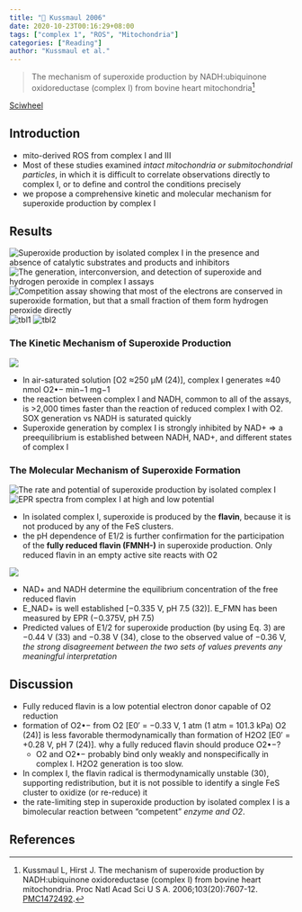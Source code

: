 ```yaml
---
title: "📒 Kussmaul 2006"
date: 2020-10-23T00:16:29+08:00
tags: ["complex 1", "ROS", "Mitochondria"]
categories: ["Reading"]
author: "Kussmaul et al."
---
```


> The mechanism of superoxide production by NADH:ubiquinone oxidoreductase (complex I) from bovine heart mitochondria[^Kussmaul2006]

[Sciwheel](https://sciwheel.com/work/#/items/6174702)

<!--more-->

## Introduction
* mito-derived ROS from complex I and III
* Most of these studies examined *intact mitochondria or submitochondrial particles*, in which it is difficult to correlate observations directly to complex I, or to define and control the conditions precisely
* we propose a comprehensive kinetic and molecular mechanism for superoxide production by complex I
## Results
![Superoxide production by isolated complex I in the presence and absence of catalytic substrates and products and inhibitors](https://www.pnas.org/content/pnas/103/20/7607/F1.large.jpg?width=800&height=600&carousel=1)
![The generation, interconversion, and detection of superoxide and hydrogen peroxide in complex I assays](https://www.pnas.org/content/pnas/103/20/7607/F2.large.jpg?width=800&height=600&carousel=1)
![Competition assay showing that most of the electrons are conserved in superoxide formation, but that a small fraction of them form hydrogen peroxide directly](https://www.pnas.org/content/pnas/103/20/7607/F3.large.jpg?width=800&height=600&carousel=1)
![tbl1](https://user-images.githubusercontent.com/40054455/86700289-939b6d00-c043-11ea-870e-21b60e185844.png)
![tbl2](https://user-images.githubusercontent.com/40054455/86700298-94cc9a00-c043-11ea-923c-dbc603179537.png)

### The Kinetic Mechanism of Superoxide Production
![](https://www.pnas.org/content/pnas/103/20/7607/F4.large.jpg?width=800&height=600&carousel=1)

* In air-saturated solution [O2 ≈250 μM (24)], complex I generates ≈40 nmol O2•− min−1 mg−1
* the reaction between complex I and NADH, common to all of the assays, is >2,000 times faster than the reaction of reduced complex I with O2. SOX generation vs NADH is saturated quickly
* Superoxide generation by complex I is strongly inhibited by NAD+ => a preequilibrium is established between NADH, NAD+, and different states of complex I

### The Molecular Mechanism of Superoxide Formation
![The rate and potential of superoxide production by isolated complex I](https://www.pnas.org/content/pnas/103/20/7607/F5.large.jpg?width=800&height=600&carousel=1)
![EPR spectra from complex I at high and low potential](https://www.pnas.org/content/pnas/103/20/7607/F6.large.jpg?width=800&height=600&carousel=1)

* In isolated complex I, superoxide is produced by the **flavin**, because it is not produced by any of the FeS clusters.
*  the pH dependence of E1/2 is further confirmation for the participation of the **fully reduced flavin (FMNH-)** in superoxide production. Only reduced flavin in an empty active site reacts with O2

![](https://www.pnas.org/content/pnas/103/20/7607/F7.large.jpg?width=800&height=600&carousel=1)
* NAD+ and NADH determine the equilibrium concentration of the free reduced flavin
* E_NAD+ is well established [−0.335 V, pH 7.5 (32)]. E_FMN has been measured by EPR (−0.375V, pH 7.5)
* Predicted values of E1/2 for superoxide production (by using Eq. 3) are −0.44 V (33) and −0.38 V (34), close to the observed value of −0.36 V, *the strong disagreement between the two sets of values prevents any meaningful interpretation*

## Discussion
* Fully reduced flavin is a low potential electron donor capable of O2 reduction
* formation of O2•− from O2 [E0′ = −0.33 V, 1 atm (1 atm = 101.3 kPa) O2 (24)] is less favorable thermodynamically than formation of H2O2 [E0′ = +0.28 V, pH 7 (24)].  why a fully reduced flavin should produce O2•−?
    * O2 and O2•− probably bind only weakly and nonspecifically in complex I. H2O2 generation is too slow.
* In complex I, the flavin radical is thermodynamically unstable (30), supporting redistribution, but it is not possible to identify a single FeS cluster to oxidize (or re-reduce) it
* the rate-limiting step in superoxide production by isolated complex I is a bimolecular reaction between “competent” *enzyme and O2*.

## References
[^Kussmaul2006]: Kussmaul L, Hirst J. The mechanism of superoxide production by NADH:ubiquinone oxidoreductase (complex I) from bovine heart mitochondria. Proc Natl Acad Sci U S A. 2006;103(20):7607-12.  [PMC1472492](https://www.ncbi.nlm.nih.gov/pmc/articles/PMC1472492/).
